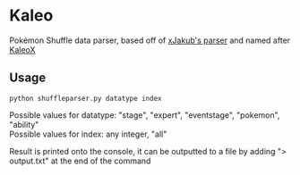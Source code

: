 # Kaleo
Pokémon Shuffle data parser, based off of [xJakub's parser](https://github.com/xJakub/ShuffleParser/) and named after [KaleoX](http://www.gamefaqs.com/community/KaleoX)

## Usage
```python shuffleparser.py datatype index```

Possible values for datatype: "stage", "expert", "eventstage", "pokemon", "ability"  
Possible values for index: any integer, "all"  

Result is printed onto the console, it can be outputted to a file by adding "> output.txt" at the end of the command
